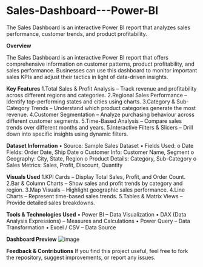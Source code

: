 # Sales-Dashboard---Power-BI
The Sales Dashboard is an interactive Power BI report that analyzes sales performance, customer trends, and product profitability.


**Overview**

The Sales Dashboard is an interactive Power BI report that offers comprehensive information on customer patterns, product profitability, and sales performance. Businesses can use this dashboard to monitor important sales KPIs and adjust their tactics in light of data-driven insights.


**Key Features**
1.Total Sales & Profit Analysis – Track revenue and profitability across different regions and categories.
2.Regional Sales Performance – Identify top-performing states and cities using  charts.
3.Category & Sub-Category Trends – Understand which product categories generate the most revenue.
4.Customer Segmentation – Analyze purchasing behaviour across different customer segments.
5.Time-Based Analysis – Compare sales trends over different months and years.
5.Interactive Filters & Slicers – Drill down into specific insights using dynamic filters.


**Dataset Information**
•	Source: Sample Sales Dataset
•	Fields Used:
  o	Date Fields: Order Date, Ship Date
  o	Customer Info: Customer Name, Segment
  o	Geography: City, State, Region
  o	Product Details: Category, Sub-Category
  o	Sales Metrics: Sales, Profit, Discount, Quantity
  
  
**Visuals Used**
1.KPI Cards – Display Total Sales, Profit, and Order Count.
2.Bar & Column Charts – Show sales and profit trends by category and region.
3.Map Visuals – Highlight geographic sales performance.
4.Line Charts – Represent time-based sales trends.
5.Tables & Matrix Views – Provide detailed sales breakdowns.


**Tools & Technologies Used**
•	Power BI – Data Visualization
•	DAX (Data Analysis Expressions) – Measures and Calculations
•	Power Query – Data Transformation
•	Excel / CSV – Data Source


**Dashboard Preview**
 ![image](https://github.com/user-attachments/assets/66a5ccc2-dfc2-47bc-a03b-5cee888202ff)

 
**Feedback & Contributions**
If you find this project useful, feel free to fork the repository, suggest improvements, or report any issues.

